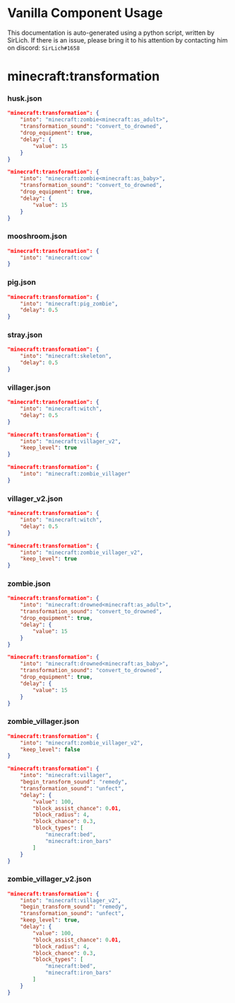 # Vanilla Component Usage
This documentation is auto-generated using a python script, written by SirLich. If there is an issue, please bring it to his attention by contacting him on discord: `SirLich#1658`

# minecraft:transformation
### husk.json
```JSON
"minecraft:transformation": {
    "into": "minecraft:zombie<minecraft:as_adult>",
    "transformation_sound": "convert_to_drowned",
    "drop_equipment": true,
    "delay": {
        "value": 15
    }
}
```

```JSON
"minecraft:transformation": {
    "into": "minecraft:zombie<minecraft:as_baby>",
    "transformation_sound": "convert_to_drowned",
    "drop_equipment": true,
    "delay": {
        "value": 15
    }
}
```

### mooshroom.json
```JSON
"minecraft:transformation": {
    "into": "minecraft:cow"
}
```

### pig.json
```JSON
"minecraft:transformation": {
    "into": "minecraft:pig_zombie",
    "delay": 0.5
}
```

### stray.json
```JSON
"minecraft:transformation": {
    "into": "minecraft:skeleton",
    "delay": 0.5
}
```

### villager.json
```JSON
"minecraft:transformation": {
    "into": "minecraft:witch",
    "delay": 0.5
}
```

```JSON
"minecraft:transformation": {
    "into": "minecraft:villager_v2",
    "keep_level": true
}
```

```JSON
"minecraft:transformation": {
    "into": "minecraft:zombie_villager"
}
```

### villager_v2.json
```JSON
"minecraft:transformation": {
    "into": "minecraft:witch",
    "delay": 0.5
}
```

```JSON
"minecraft:transformation": {
    "into": "minecraft:zombie_villager_v2",
    "keep_level": true
}
```

### zombie.json
```JSON
"minecraft:transformation": {
    "into": "minecraft:drowned<minecraft:as_adult>",
    "transformation_sound": "convert_to_drowned",
    "drop_equipment": true,
    "delay": {
        "value": 15
    }
}
```

```JSON
"minecraft:transformation": {
    "into": "minecraft:drowned<minecraft:as_baby>",
    "transformation_sound": "convert_to_drowned",
    "drop_equipment": true,
    "delay": {
        "value": 15
    }
}
```

### zombie_villager.json
```JSON
"minecraft:transformation": {
    "into": "minecraft:zombie_villager_v2",
    "keep_level": false
}
```

```JSON
"minecraft:transformation": {
    "into": "minecraft:villager",
    "begin_transform_sound": "remedy",
    "transformation_sound": "unfect",
    "delay": {
        "value": 100,
        "block_assist_chance": 0.01,
        "block_radius": 4,
        "block_chance": 0.3,
        "block_types": [
            "minecraft:bed",
            "minecraft:iron_bars"
        ]
    }
}
```

### zombie_villager_v2.json
```JSON
"minecraft:transformation": {
    "into": "minecraft:villager_v2",
    "begin_transform_sound": "remedy",
    "transformation_sound": "unfect",
    "keep_level": true,
    "delay": {
        "value": 100,
        "block_assist_chance": 0.01,
        "block_radius": 4,
        "block_chance": 0.3,
        "block_types": [
            "minecraft:bed",
            "minecraft:iron_bars"
        ]
    }
}
```

